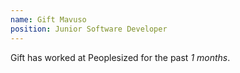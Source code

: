 ```yaml
---
name: Gift Mavuso
position: Junior Software Developer
---
```

Gift has worked at Peoplesized for the past *1 months*.